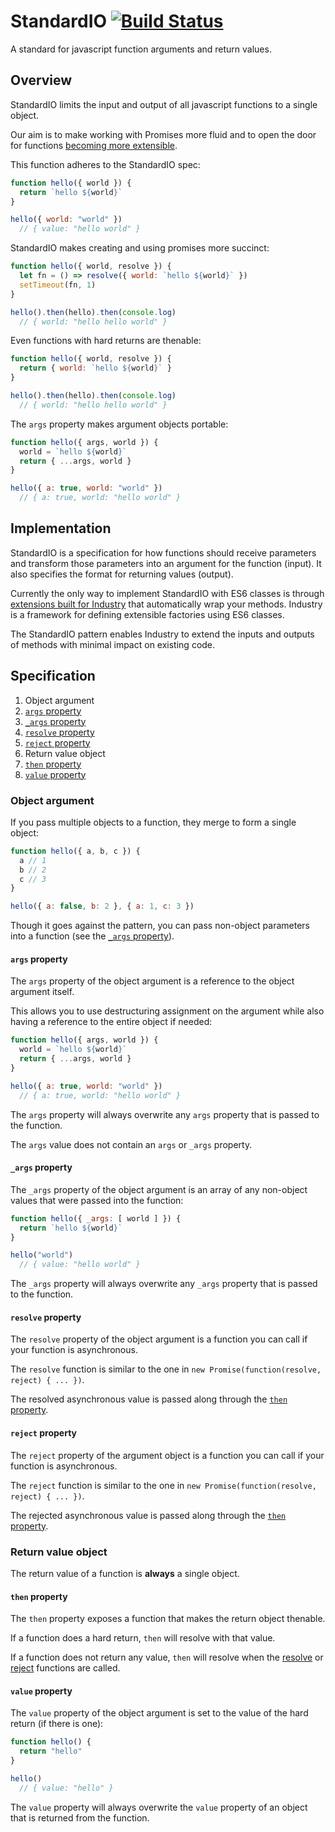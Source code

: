 # StandardIO [![Build Status](https://travis-ci.org/invrs/standard-io.svg?branch=master)](https://travis-ci.org/invrs/standard-io)

A standard for javascript function arguments and return values.

## Overview

StandardIO limits the input and output of all javascript functions to a single object.

Our aim is to make working with Promises more fluid and to open the door for functions [becoming more extensible](#implementation).

This function adheres to the StandardIO spec:

```js
function hello({ world }) {
  return `hello ${world}`
}

hello({ world: "world" })
  // { value: "hello world" }
```

StandardIO makes creating and using promises more succinct:

```js
function hello({ world, resolve }) {
  let fn = () => resolve({ world: `hello ${world}` })
  setTimeout(fn, 1)
}

hello().then(hello).then(console.log)
  // { world: "hello hello world" }
```

Even functions with hard returns are thenable:

```js
function hello({ world, resolve }) {
  return { world: `hello ${world}` }
}

hello().then(hello).then(console.log)
  // { world: "hello hello world" }
```

The `args` property makes argument objects portable:

```js
function hello({ args, world }) {
  world = `hello ${world}`
  return { ...args, world }
}

hello({ a: true, world: "world" })
  // { a: true, world: "hello world" }
```

## Implementation

StandardIO is a specification for how functions should receive parameters and transform those parameters into an argument for the function (input). It also specifies the format for returning values (output).

Currently the only way to implement StandardIO with ES6 classes is through [extensions built for Industry](https://github.com/invrs/industry#existing-extensions) that automatically wrap your methods. Industry is a framework for defining extensible factories using ES6 classes.

The StandardIO pattern enables Industry to extend the inputs and outputs of methods with minimal impact on existing code.

## Specification

1. Object argument
  1. [`args` property](#args-property)
  2. [`_args` property](#_args-property)
  3. [`resolve` property](#resolve-property)
  4. [`reject` property](#reject-property)
2. Return value object
  1. [`then` property](#then-property)
  2. [`value` property](#value-property)

### Object argument

If you pass multiple objects to a function, they merge to form a single object:

```js
function hello({ a, b, c }) {
  a // 1
  b // 2
  c // 3
}

hello({ a: false, b: 2 }, { a: 1, c: 3 })
```

Though it goes against the pattern, you can pass non-object parameters into a function (see the [`_args` property](#_args-property)).

#### `args` property

The `args` property of the object argument is a reference to the object argument itself.

This allows you to use destructuring assignment on the argument while also having a reference to the entire object if needed:

```js
function hello({ args, world }) {
  world = `hello ${world}`
  return { ...args, world }
}

hello({ a: true, world: "world" })
  // { a: true, world: "hello world" }
```

The `args` property will always overwrite any `args` property that is passed to the function.

The `args` value does not contain an `args` or `_args` property.

#### `_args` property

The `_args` property of the object argument is an array of any non-object values that were passed into the function:

```js
function hello({ _args: [ world ] }) {
  return `hello ${world}`
}

hello("world")
  // { value: "hello world" }
```

The `_args` property will always overwrite any `_args` property that is passed to the function.

#### `resolve` property

The `resolve` property of the object argument is a function you can call if your function is asynchronous.

The `resolve` function is similar to the one in `new Promise(function(resolve, reject) { ... })`.

The resolved asynchronous value is passed along through the [`then` property](#then-property).

#### `reject` property

The `reject` property of the argument object is a function you can call if your function is asynchronous.

The `reject` function is similar to the one in `new Promise(function(resolve, reject) { ... })`.

The rejected asynchronous value is passed along through the [`then` property](#then-property).

### Return value object

The return value of a function is **always** a single object.

#### `then` property

The `then` property exposes a function that makes the return object thenable.

If a function does a hard return, `then` will resolve with that value.

If a function does not return any value, `then` will resolve when the [resolve](#resolve-property) or [reject](#reject-property) functions are called.

#### `value` property

The `value` property of the object argument is set to the value of the hard return (if there is one):

```js
function hello() {
  return "hello"
}

hello()
  // { value: "hello" }
```

The `value` property will always overwrite the `value` property of an object that is returned from the function.

